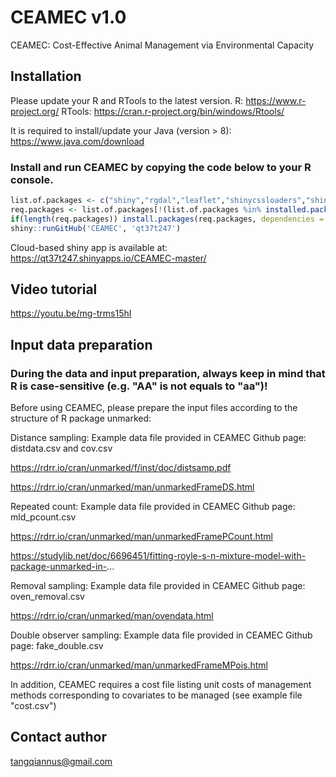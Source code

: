 # CEAMEC v1.0

CEAMEC: Cost-Effective Animal Management via Environmental Capacity

## Installation

Please update your R and RTools to the latest version. R: https://www.r-project.org/  RTools: https://cran.r-project.org/bin/windows/Rtools/

It is required to install/update your Java (version > 8): https://www.java.com/download

### Install and run CEAMEC by copying the code below to your R console.

```R
list.of.packages <- c("shiny","rgdal","leaflet","shinycssloaders","shinythemes","tibble","unmarked","DT","data.table","xlsx","rgenoud","htmltools","bsplus","dplyr","shinycssloaders","rgeos","plyr","shinyjs")
req.packages <- list.of.packages[!(list.of.packages %in% installed.packages()[,"Package"])]
if(length(req.packages)) install.packages(req.packages, dependencies = TRUE)
shiny::runGitHub('CEAMEC', 'qt37t247')
```


Cloud-based shiny app is available at:
https://qt37t247.shinyapps.io/CEAMEC-master/

## Video tutorial
https://youtu.be/mg-trms15hI


## Input data preparation

### During the data and input preparation, always keep in mind that R is case-sensitive (e.g. "AA" is not equals to "aa")!


Before using CEAMEC, please prepare the input files according to the structure of R package unmarked:


Distance sampling:
Example data file provided in CEAMEC Github page: distdata.csv and cov.csv

https://rdrr.io/cran/unmarked/f/inst/doc/distsamp.pdf

https://rdrr.io/cran/unmarked/man/unmarkedFrameDS.html


Repeated count:
Example data file provided in CEAMEC Github page: mld_pcount.csv

https://rdrr.io/cran/unmarked/man/unmarkedFramePCount.html

https://studylib.net/doc/6696451/fitting-royle-s-n-mixture-model-with-package-unmarked-in-...


Removal sampling:
Example data file provided in CEAMEC Github page: oven_removal.csv

https://rdrr.io/cran/unmarked/man/ovendata.html


Double observer sampling:
Example data file provided in CEAMEC Github page: fake_double.csv

https://rdrr.io/cran/unmarked/man/unmarkedFrameMPois.html

In addition, CEAMEC requires a cost file listing unit costs of management methods corresponding to covariates to be managed (see example file "cost.csv")  

## Contact author

tangqiannus@gmail.com
